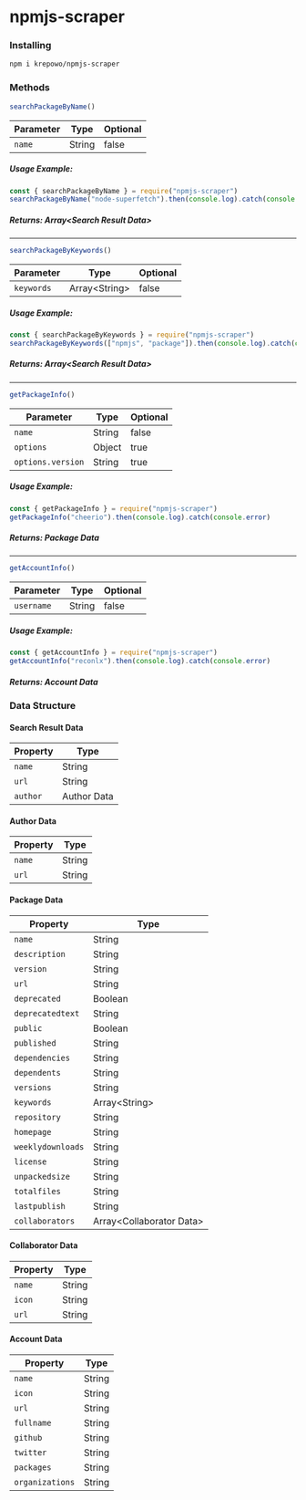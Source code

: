 # npmjs-scraper

### Installing
```bash
npm i krepowo/npmjs-scraper
```

### Methods
```js
searchPackageByName()
```
| Parameter |  Type  | Optional |
|-----------|--------|----------|
|   `name`  | String |  false   |
##### Usage Example:
```js
const { searchPackageByName } = require("npmjs-scraper")
searchPackageByName("node-superfetch").then(console.log).catch(console.error)
```
##### Returns: Array\<Search Result Data>

<hr>

```js
searchPackageByKeywords()
```
| Parameter |      Type      | Optional |
|-----------|----------------|----------|
|`keywords` | Array\<String> |  false   |
##### Usage Example:
```js
const { searchPackageByKeywords } = require("npmjs-scraper")
searchPackageByKeywords(["npmjs", "package"]).then(console.log).catch(console.error)
```
##### Returns: Array\<Search Result Data>

<hr>

```js
getPackageInfo()
```
|     Parameter     |  Type  | Optional |
|-------------------|--------|----------|
|      `name`       | String |  false   |
|     `options`     | Object |   true   |
| `options.version` | String |   true   |
##### Usage Example:
```js
const { getPackageInfo } = require("npmjs-scraper")
getPackageInfo("cheerio").then(console.log).catch(console.error)
```
##### Returns: Package Data

<hr>

```js
getAccountInfo()
```
| Parameter  |  Type  | Optional |
|------------|--------|----------|
| `username` | String |  false   |
##### Usage Example:
```js
const { getAccountInfo } = require("npmjs-scraper")
getAccountInfo("reconlx").then(console.log).catch(console.error)
```
##### Returns: Account Data

### Data Structure

#### Search Result Data
| Property |     Type    |
|----------|-------------|
|  `name`  |    String   |
|  `url`   |    String   |
| `author` | Author Data |

#### Author Data
| Property |  Type  |
|----------|--------|
|  `name`  | String |
|  `url`   | String |

#### Package Data
|      Property     |            Type           |
|-------------------|---------------------------|
|       `name`      |           String          |
|   `description`   |           String          |
|     `version`     |           String          |
|       `url`       |           String          |
|    `deprecated`   |           Boolean         |
|  `deprecatedtext` |           String          |
|      `public`     |           Boolean         |
|    `published`    |           String          |
|   `dependencies`  |           String          |
|    `dependents`   |           String          |
|     `versions`    |           String          |
|     `keywords`    |       Array\<String>      |
|    `repository`   |           String          |
|     `homepage`    |           String          |
| `weeklydownloads` |           String          |
|     `license`     |           String          |
|   `unpackedsize`  |           String          |
|    `totalfiles`   |           String          |
|   `lastpublish`   |           String          |
|  `collaborators`  | Array\<Collaborator Data> |

#### Collaborator Data
| Property |  Type  |
|----------|--------|
|  `name`  | String |
|  `icon`  | String |
|   `url`  | String |

#### Account Data
|     Property    |  Type  |
|-----------------|--------|
|      `name`     | String |
|      `icon`     | String |
|      `url`      | String |
|    `fullname  ` | String |
|     `github`    | String |
|    `twitter`    | String |
|    `packages`   | String |
| `organizations` | String |
